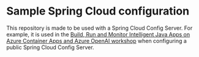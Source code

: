 # Sample Spring Cloud configuration

This repository is made to be used with a Spring Cloud Config Server. For example, it is used in the [Build, Run and Monitor Intelligent Java Apps on Azure Container Apps and Azure OpenAI workshop](https://github.com/microsoft/java-on-aca-with-ai/) when configuring a public Spring Cloud Config Server.
